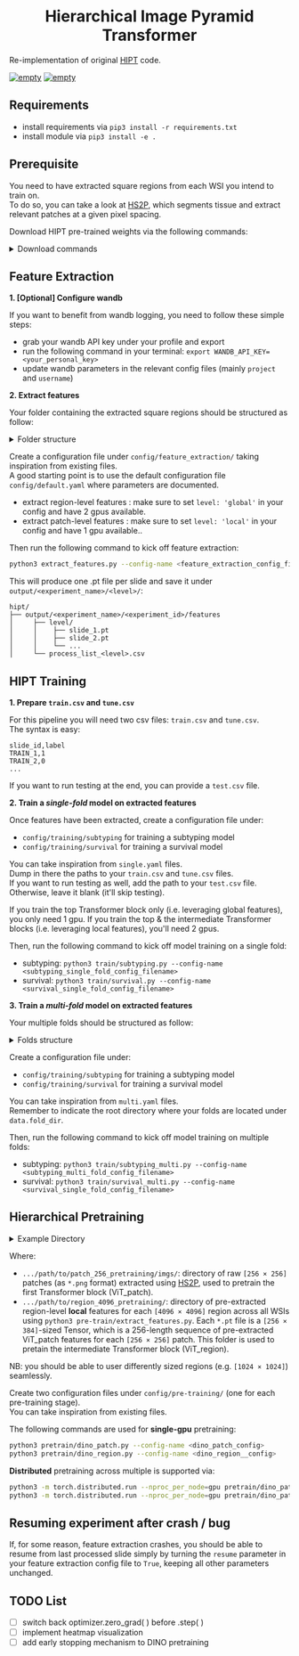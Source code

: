 <h1 align="center">Hierarchical Image Pyramid Transformer</h1>


Re-implementation of original [HIPT](https://github.com/mahmoodlab/HIPT) code.

<p>
   <a href="https://github.com/psf/black"><img alt="empty" src=https://img.shields.io/badge/code%20style-black-000000.svg></a>
   <a href="https://github.com/PyCQA/pylint"><img alt="empty" src=https://img.shields.io/github/stars/clemsgrs/hs2p?style=social></a>
</p>

## Requirements

- install requirements via `pip3 install -r requirements.txt`
- install module via `pip3 install -e .`

## Prerequisite

You need to have extracted square regions from each WSI you intend to train on.<br>
To do so, you can take a look at [HS2P](https://github.com/clemsgrs/hs2p), which segments tissue and extract relevant patches at a given pixel spacing.

Download HIPT pre-trained weights via the following commands:

<details>
<summary>
Download commands
</summary>

```
mkdir checkpoints
cd checkpoints
gdown 1Qm-_XrTMYhu9Hl-4FClaOMuroyWlOAxw
gdown 1A2eHTT0dedHgdCvy6t3d9HwluF8p5yjz
```
</details>

## Feature Extraction

**1. [Optional] Configure wandb**

If you want to benefit from wandb logging, you need to follow these simple steps:
 - grab your wandb API key under your profile and export
 - run the following command in your terminal: `export WANDB_API_KEY=<your_personal_key>`
 - update wandb parameters in the relevant config files (mainly `project` and `username`)

**2. Extract features**

Your folder containing the extracted square regions should be structured as follow:

<details>
<summary>
Folder structure
</summary>

```bash
region_dir/
├── slide_1/
│     ├── slide_1.h5
│     └── imgs/
│          ├── region_1.fmt
│          ├── region_2.fmt
│          └── ...
├── slide_2/
├── slide_3/
└── ...
```
</details>

Create a configuration file under `config/feature_extraction/` taking inspiration from existing files.<br>
A good starting point is to use the default configuration file `config/default.yaml` where parameters are documented.

- extract region-level features : make sure to set `level: 'global'` in your config and have 2 gpus available.<br>
- extract patch-level features : make sure to set `level: 'local'` in your config and have 1 gpu available..<br>

Then run the following command to kick off feature extraction:

```bash
python3 extract_features.py --config-name <feature_extraction_config_filename>
```

This will produce one .pt file per slide and save it under `output/<experiment_name>/<level>/`:

```
hipt/
├── output/<experiment_name>/<experiment_id>/features
│     ├── level/
│     │    ├── slide_1.pt
│     │    ├── slide_2.pt
│     │    └── ...
│     └── process_list_<level>.csv
```

## HIPT Training

**1. Prepare `train.csv` and `tune.csv`**

For this pipeline you will need two csv files: `train.csv` and `tune.csv`.<br>
The syntax is easy:

```
slide_id,label
TRAIN_1,1
TRAIN_2,0
...
```

If you want to run testing at the end, you can provide a `test.csv` file.<br>

**2. Train a *single-fold* model on extracted features**

Once features have been extracted, create a configuration file under:

- `config/training/subtyping` for training a subtyping model
- `config/training/survival` for training a survival model

You can take inspiration from `single.yaml` files.<br>
Dump in there the paths to your `train.csv` and `tune.csv` files.<br>
If you want to run testing as well, add the path to your `test.csv` file. Otherwise, leave it blank (it'll skip testing).

If you train the top Transformer block only (i.e. leveraging global features), you only need 1 gpu.
If you train the top & the intermediate Transformer blocks (i.e. leveraging local features), you'll need 2 gpus.

Then, run the following command to kick off model training on a single fold:

- subtyping: `python3 train/subtyping.py --config-name <subtyping_single_fold_config_filename>`
- survival: `python3 train/survival.py --config-name <survival_single_fold_config_filename>`

**3. Train a *multi-fold* model on extracted features**

Your multiple folds should be structured as follow:

<details>
<summary>
Folds structure
</summary>

```bash
fold_dir/
├── fold_1/
│     ├── train.csv
│     ├── tune.csv
│     └── test.csv
├── fold_2/
└── ...
```
</details>

Create a configuration file under:

- `config/training/subtyping` for training a subtyping model
- `config/training/survival` for training a survival model

You can take inspiration from `multi.yaml` files.<br>
Remember to indicate the root directory where your folds are located under `data.fold_dir`.<br>

Then, run the following command to kick off model training on multiple folds:

- subtyping: `python3 train/subtyping_multi.py --config-name <subtyping_multi_fold_config_filename>`
- survival: `python3 train/survival_multi.py --config-name <survival_single_fold_config_filename>`

## Hierarchical Pretraining

<details>
<summary>
Example Directory
</summary>

```bash
PRETRAINING_DIR/
  └──patch_256_pretraining/
        └──imgs/
            ├── patch_1.png
            ├── patch_2.png
            └── ...
  └──region_4096_pretraining/
      ├── slide_1_1.pt
      ├── slide_1_2.pt
      └── ...
```
</details>

Where:
- `.../path/to/patch_256_pretraining/imgs/`: directory of raw `[256 × 256]` patches (as `*.png` format) extracted using [HS2P](https://github.com/clemsgrs/hs2p), used to pretrain the first Transformer block (ViT_patch).
- `.../path/to/region_4096_pretraining/`: directory of pre-extracted region-level **local** features for each `[4096 × 4096]` region across all WSIs using `python3 pre-train/extract_features.py`. Each `*.pt` file is a `[256 × 384]`-sized Tensor, which is a 256-length sequence of pre-extracted ViT_patch features for each `[256 × 256]` patch. This folder is used to pretain the intermediate Transformer block (ViT_region).

NB: you should be able to user differently sized regions (e.g. `[1024 × 1024]`) seamlessly.

Create two configuration files under `config/pre-training/` (one for each pre-training stage).<br>
You can take inspiration from existing files.<br>

The following commands are used for **single-gpu** pretraining:

```bash
python3 pretrain/dino_patch.py --config-name <dino_patch_config>
python3 pretrain/dino_region.py --config-name <dino_region__config>
```

**Distributed** pretraining across multiple is supported via:

```bash
python3 -m torch.distributed.run --nproc_per_node=gpu pretrain/dino_patch.py --config-name <dino_patch_config>
python3 -m torch.distributed.run --nproc_per_node=gpu pretrain/dino_patch.py --config-name <dino_region__config>
```

## Resuming experiment after crash / bug

If, for some reason, feature extraction crashes, you should be able to resume from last processed slide simply by turning the `resume` parameter in your feature extraction config file to `True`, keeping all other parameters unchanged.

## TODO List

- [ ] switch back optimizer.zero_grad( ) before .step( )
- [ ] implement heatmap visualization
- [ ] add early stopping mechanism to DINO pretraining
